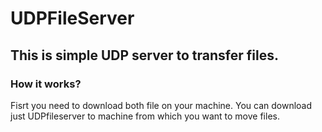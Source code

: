 # UDPFileServer
## This is simple UDP server to transfer files.
### How it works?

Fisrt you need to download both file on your machine. You can download just UDPfileserver to machine from which you want to move files.
